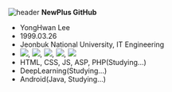 ![header](https://capsule-render.vercel.app/api?type=wave&color=auto&height=300&section=header&text=capsule%20render&fontSize=90)
<b align="center">NewPlus GitHub</b>

- YongHwan Lee
- 1999.03.26
- Jeonbuk National University, IT Engineering
- <img src="https://img.shields.io/badge/C/C++-3766AB?style=flat-square&logo=C++&logoColor=white"/></a>, <img src="https://img.shields.io/badge/Python-3766AB?style=flat-square&logo=Python&logoColor=white"/></a>, <img src="https://img.shields.io/badge/Java-3766AB?style=flat-square&logo=Java&logoColor=white"/></a>, <img src="https://img.shields.io/badge/VB.NET-3766AB?style=flat-square&logo=.NET&logoColor=white"/></a>, <img src="https://img.shields.io/badge/SQL-3766AB?style=flat-square&logo=MySQL&logoColor=white"/></a>
- HTML, CSS, JS, ASP, PHP(Studying...)
- DeepLearning(Studying...)
- Android(Java, Studying...)
